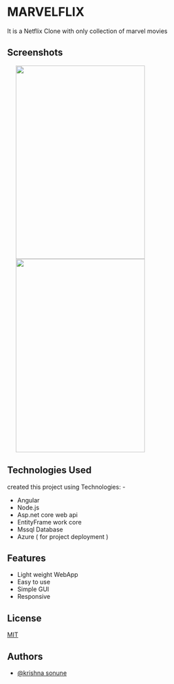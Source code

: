 
#  MARVELFLIX
It is a Netflix Clone with only collection of marvel movies

## Screenshots

<img src="few/src/assets/screenshot(234).png" height="450" width="300" hspace="20" /> <img src="app/src/main/res/drawable-v24/login.jpg" height="450" width="300" hspace="20" />

## Technologies Used

created this project using Technologies: -

- Angular
- Node.js
- Asp.net core web api 
- EntityFrame work core
- Mssql Database
- Azure ( for project deployment )
## Features

- Light weight WebApp
- Easy to use
- Simple GUI
- Responsive


## License

[MIT](https://choosealicense.com/licenses/mit/)


## Authors

- [@krishna sonune](https://www.github.com/krishnasonune)

